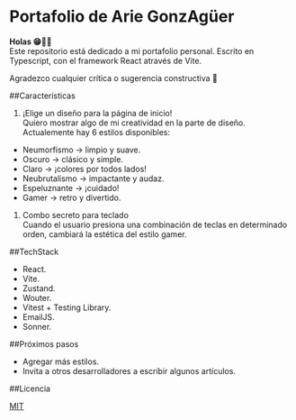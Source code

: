 # Portafolio de Arie GonzAgüer

**Holas 😁✌🏼**\
Este repositorio está dedicado a mi portafolio personal.
Escrito en Typescript, con el framework React através de Vite.

Agradezco cualquier crítica o sugerencia constructiva 🌟

##Características

1. ¡Elige un diseño para la página de inicio!\
   Quiero mostrar algo de mi creatividad en la parte de diseño. Actualemente hay 6 estilos disponibles:

- Neumorfismo -> limpio y suave.
- Oscuro -> clásico y simple.
- Claro -> ¡colores por todos lados!
- Neubrutalismo -> impactante y audaz.
- Espeluznante -> ¡cuidado!
- Gamer -> retro y divertido.

1. Combo secreto para teclado\
   Cuando el usuario presiona una combinación de teclas en determinado orden, cambiará la estética del estilo gamer.

##TechStack

- React.
- Vite.
- Zustand.
- Wouter.
- Vitest + Testing Library.
- EmailJS.
- Sonner.

##Próximos pasos

- Agregar más estilos.
- Invita a otros desarrolladores a escribir algunos artículos.

##Licencia

[MIT](https://choosealicense.com/licenses/mit/)
